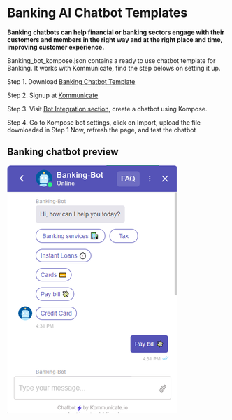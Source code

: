 # Banking AI Chatbot Templates

**Banking chatbots can help financial or banking sectors engage with their customers and members in the right way and at the right place and time, improving customer experience.**

Banking_bot_kompose.json contains a ready to use chatbot template for Banking. It works with Kommunicate, find the step belows on setting it up.

Step 1. Download [Banking Chatbot Template](https://github.com/Kommunicate-io/AI-Chatbot-Templates/blob/main/Banking-Chatbot/Banking_bot_kompose.json)

Step 2. Signup at [Kommunicate](https://www.kommunicate.io/product/kompose-bot-builder?utm_source=github&utm_campaign=chatbot_templates)

Step 3. Visit [Bot Integration section](https://dashboard.kommunicate.io/bots/bot-integrations), create a chatbot using Kompose.

Step 4. Go to Kompose bot settings, click on Import, upload the file downloaded in Step 1
Now, refresh the page, and test the chatbot




## Banking chatbot preview

![alt text](https://github.com/Kommunicate-io/AI-Chatbot-Templates/blob/main/Banking-Chatbot/Banking%20Bot.png)
